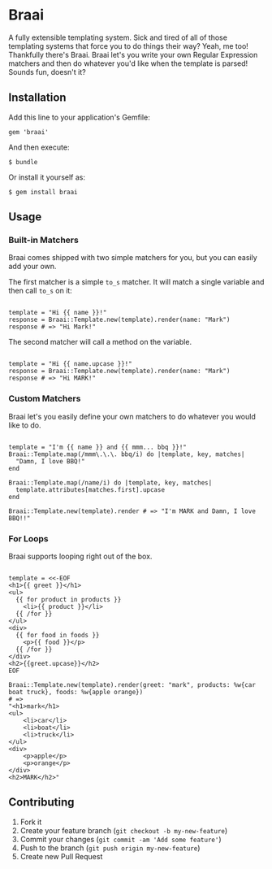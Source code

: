 # Braai

A fully extensible templating system. Sick and tired of all of those templating systems that force you to do things their way? Yeah, me too! Thankfully there's Braai. 
Braai let's you write your own Regular Expression matchers and then do whatever you'd like when the template is parsed! Sounds fun, doesn't it?

## Installation

Add this line to your application's Gemfile:

    gem 'braai'

And then execute:

    $ bundle

Or install it yourself as:

    $ gem install braai

## Usage

### Built-in Matchers

Braai comes shipped with two simple matchers for you, but you can easily add your own.

The first matcher is a simple <code>to_s</code> matcher. It will match a single variable and then call <code>to_s</code> on it:

<pre><code>
template = "Hi {{ name }}!"
response = Braai::Template.new(template).render(name: "Mark")
response # => "Hi Mark!"
</code></pre>

The second matcher will call a method on the variable.

<pre><code>
template = "Hi {{ name.upcase }}!"
response = Braai::Template.new(template).render(name: "Mark")
response # => "Hi MARK!"
</code></pre>

### Custom Matchers

Braai let's you easily define your own matchers to do whatever you would like to do.

<pre><code>
template = "I'm {{ name }} and {{ mmm... bbq }}!"
Braai::Template.map(/mmm\.\.\. bbq/i) do |template, key, matches|
  "Damn, I love BBQ!"
end

Braai::Template.map(/name/i) do |template, key, matches|
  template.attributes[matches.first].upcase
end

Braai::Template.new(template).render # => "I'm MARK and Damn, I love BBQ!!"
</code></pre>

### For Loops

Braai supports looping right out of the box.

<pre><code>
template = &lt;&lt;-EOF
&lt;h1>{{ greet }}&lt;/h1>
&lt;ul>
  {{ for product in products }}
    &lt;li>{{ product }}&lt;/li>
  {{ /for }}
&lt;/ul>
&lt;div>
  {{ for food in foods }}
    &lt;p>{{ food }}&lt;/p>
  {{ /for }}
&lt;/div>
&lt;h2>{{greet.upcase}}&lt;/h2>
EOF

Braai::Template.new(template).render(greet: "mark", products: %w{car boat truck}, foods: %w{apple orange})
# =>
"&lt;h1>mark&lt;/h1>
&lt;ul>
    &lt;li>car&lt;/li>
    &lt;li>boat&lt;/li>
    &lt;li>truck&lt;/li>
&lt;/ul>
&lt;div>
    &lt;p>apple&lt;/p>
    &lt;p>orange&lt;/p>
&lt;/div>
&lt;h2>MARK&lt;/h2>"
</code></pre>

## Contributing

1. Fork it
2. Create your feature branch (`git checkout -b my-new-feature`)
3. Commit your changes (`git commit -am 'Add some feature'`)
4. Push to the branch (`git push origin my-new-feature`)
5. Create new Pull Request
